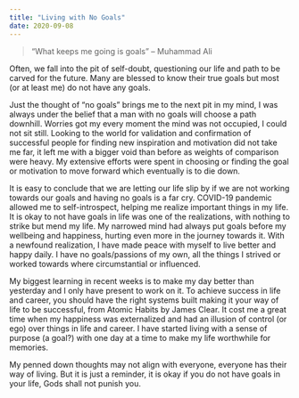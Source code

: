 ```yaml
---
title: "Living with No Goals"
date: 2020-09-08
---
```

> “What keeps me going is goals” – Muhammad Ali

Often, we fall into the pit of self-doubt, questioning our life and path to be carved for the future. Many are blessed to know their true goals but most (or at least me) do not have any goals.

Just the thought of “no goals” brings me to the next pit in my mind, I was always under the belief that a man with no goals will choose a path downhill. Worries got my every moment the mind was not occupied, I could not sit still. Looking to the world for validation and confirmation of successful people for finding new inspiration and motivation did not take me far, it left me with a bigger void than before as weights of comparison were heavy. My extensive efforts were spent in choosing or finding the goal or motivation to move forward which eventually is to die down.

It is easy to conclude that we are letting our life slip by if we are not working towards our goals and having no goals is a far cry. COVID-19 pandemic allowed me to self-introspect, helping me realize important things in my life. It is okay to not have goals in life was one of the realizations, with nothing to strike but mend my life. My narrowed mind had always put goals before my wellbeing and happiness, hurting even more in the journey towards it. With a newfound realization, I have made peace with myself to live better and happy daily. I have no goals/passions of my own, all the things I strived or worked towards where circumstantial or influenced.

My biggest learning in recent weeks is to make my day better than yesterday and I only have present to work on it. To achieve success in life and career, you should have the right systems built making it your way of life to be successful, from Atomic Habits by James Clear. It cost me a great time when my happiness was externalized and had an illusion of control (or ego) over things in life and career. I have started living with a sense of purpose (a goal?) with one day at a time to make my life worthwhile for memories.

My penned down thoughts may not align with everyone, everyone has their way of living. But it is just a reminder, it is okay if you do not have goals in your life, Gods shall not punish you.